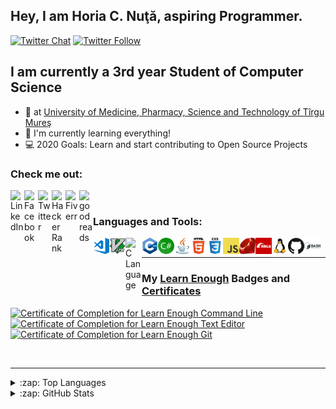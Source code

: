 ## Hey, I am Horia C. Nuţă, aspiring Programmer.

[![Twitter Chat](https://img.shields.io/twitter/url?color=1DA1F2&label=chat%40horia_c_nuta&logo=Twitter&style=for-the-badge&url=https%3A%2F%2Fimg.shields.io%2Ftwitter%2Ffollow%2Fhttps%3A%2F%2Ftwitter.com%2Fmessages%2Fcompose%3Frecipient_id%3D1296850037297881091%3Fcolor%3D1DA1F2%26label%3D%2540horia_c_nuta%26logo%3DTwitter%26style%3Dfor-the-badge)][twitter chat]
[![Twitter Follow](https://img.shields.io/twitter/follow/horia_c_nuta?color=1DA1F2&style=for-the-badge)][twitter follow]


## I am currently a 3rd year Student of Computer Science

- :school: at [University of Medicine, Pharmacy, Science and Technology of Tîrgu Mureş](https://www.umfst.ro/home.html)
- :pencil: I'm currently learning everything!
- :computer: 2020 Goals: Learn and start contributing to Open Source Projects


### Check me out:

[<img align="left" alt="LinkedIn" width="22px" src="https://cdn.jsdelivr.net/npm/simple-icons@3.6.1/icons/linkedin.svg" />][linkedin]
[<img align="left" alt="Facebook" width="22px" src="https://cdn.jsdelivr.net/npm/simple-icons@3.6.1/icons/facebook.svg" />][facebook]
[<img align="left" alt="Twitter" width="22px" src="https://cdn.jsdelivr.net/npm/simple-icons@3.6.1/icons/twitter.svg" />][twitter]
[<img align="left" alt="HackerRank" width="22px" src="https://cdn.jsdelivr.net/npm/simple-icons@3.6.1/icons/hackerrank.svg" />][hackerrank]
[<img align="left" alt="Fiverr" width="22px" src="https://cdn.jsdelivr.net/npm/simple-icons@3.6.1/icons/fiverr.svg" />][fiverr]
[<img align="left" alt="goodreads" width="22px" src="https://cdn.jsdelivr.net/npm/simple-icons@3.6.1/icons/goodreads.svg" />][goodreads]

<br />

### Languages and Tools:

[<img align="left" alt="Visual Studio Code" width="26px" src="https://raw.githubusercontent.com/github/explore/80688e429a7d4ef2fca1e82350fe8e3517d3494d/topics/visual-studio-code/visual-studio-code.png" />][visualstudiocode]
[<img align="left" alt="Vim" width="26px" src="https://raw.githubusercontent.com/github/explore/80688e429a7d4ef2fca1e82350fe8e3517d3494d/topics/vim/vim.png" />][vim]
[<img align="left" alt="C Language" width="26px" src="https://img.icons8.com/color/2x/c-programming.png" />][C language]
[<img align="left" alt="C++ Language" width="26px" src="https://raw.githubusercontent.com/github/explore/80688e429a7d4ef2fca1e82350fe8e3517d3494d/topics/cpp/cpp.png" />][foobar]
[<img align="left" alt="C# Language" width="26px" src="https://raw.githubusercontent.com/github/explore/80688e429a7d4ef2fca1e82350fe8e3517d3494d/topics/csharp/csharp.png" />][foobar]
[<img align="left" alt="Java Language" width="26px" src="https://raw.githubusercontent.com/github/explore/80688e429a7d4ef2fca1e82350fe8e3517d3494d/topics/java/java.png" />][foobar]
[<img align="left" alt="HTML" width="26px" src="https://raw.githubusercontent.com/github/explore/80688e429a7d4ef2fca1e82350fe8e3517d3494d/topics/html/html.png" />][foobar]
[<img align="left" alt="CSS" width="26px" src="https://raw.githubusercontent.com/github/explore/80688e429a7d4ef2fca1e82350fe8e3517d3494d/topics/css/css.png" />][foobar]
[<img align="left" alt="JavaScript" width="26px" src="https://raw.githubusercontent.com/github/explore/80688e429a7d4ef2fca1e82350fe8e3517d3494d/topics/javascript/javascript.png" />][foobar]
[<img align="left" alt="Ruby" width="26px" src="https://raw.githubusercontent.com/github/explore/80688e429a7d4ef2fca1e82350fe8e3517d3494d/topics/ruby/ruby.png" />][foobar]
[<img align="left" alt="Rails" width="26px" src="https://raw.githubusercontent.com/github/explore/80688e429a7d4ef2fca1e82350fe8e3517d3494d/topics/rails/rails.png" />][foobar]
[<img align="left" alt="Linux" width="26px" src="https://raw.githubusercontent.com/github/explore/80688e429a7d4ef2fca1e82350fe8e3517d3494d/topics/linux/linux.png" />][foobar]
[<img align="left" alt="GitHub" width="26px" src="https://raw.githubusercontent.com/github/explore/78df643247d429f6cc873026c0622819ad797942/topics/github/github.png" />][foobar]
[<img align="left" alt="Bash" width="26px" src="https://raw.githubusercontent.com/github/explore/80688e429a7d4ef2fca1e82350fe8e3517d3494d/topics/bash/bash.png" />][foobar]

<!-- [<img allign="left" alt="foo" width="26px" src="bar" />] -->

<br />

---

### My [Learn Enough](https://www.learnenough.com/) Badges and [Certificates](https://www.learnenough.com/certificates/horia_c_nuta)

<a href="https://www.learnenough.com/certificates/horia_c_nuta"><img src="https://www.learnenough.com/certificates/horia_c_nuta/command-line-tutorial.svg" alt="Certificate of Completion for Learn Enough Command Line"></a><a href="https://www.learnenough.com/certificates/horia_c_nuta"><img src="https://www.learnenough.com/certificates/horia_c_nuta/text-editor-tutorial.svg" alt="Certificate of Completion for Learn Enough Text Editor"></a><a href="https://www.learnenough.com/certificates/horia_c_nuta"><img src="https://www.learnenough.com/certificates/horia_c_nuta/git-tutorial.svg" alt="Certificate of Completion for Learn Enough Git"></a>

<br />

---

<details>
    <summary>:zap: Top Languages</summary>
    <img align="left" alt="Top Languages" src="https://github-readme-stats-git-master.dotts-h.vercel.app/api/top-langs/?username=dotts-h&layout=compact" />
</details>

<details>
    <summary>:zap: GitHub Stats</summary>
    <img align="left" alt="Horia's GitHub Stats" src="https://github-readme-stats-git-master.dotts-h.vercel.app/api?username=dotts-h&count_private=true&show_icons=true" />
</details>


[linkedin]: https://www.linkedin.com/in/horia-c-nuta/
[hackerrank]: https://www.hackerrank.com/doTTs?hr_r=1
[twitter]: https://twitter.com/horia_c_nuta
[facebook]: https://www.facebook.com/horia.c.nuta/
[fiverr]: https://www.fiverr.com/horia_c_nuta?up_rollout=true
[goodreads]: https://www.goodreads.com/user/show/63355295-horia-nu
[twitter follow]: https://twitter.com/intent/follow?ref_src=twsrc%5Etfw&region=follow_link&screen_name=horia_c_nuta&tw_p=followbutton
[twitter chat]: https://twitter.com/messages/compose?recipient_id=1296850037297881091


<!-- Languages and Tools links: -->

[visualstudiocode]: https://code.visualstudio.com/
[vim]: https://www.vim.org/
[C language]: https://en.wikipedia.org/wiki/C_(programming_language)]
[C++]: https://en.wikipedia.org/wiki/C%2B%2B
[C#]: https://docs.microsoft.com/en-us/dotnet/csharp/
[java]: https://www.java.com/en/
[foobar]: http://example.com/
